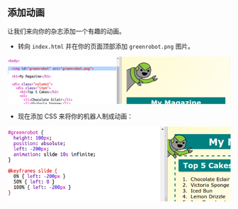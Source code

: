## 添加动画

让我们来向你的杂志添加一个有趣的动画。




+ 转向 `index.html` 并在你的页面顶部添加 `greenrobot.png` 图片。

![screenshot](images/magazine-animation-image.png)

+ 现在添加 CSS 来将你的机器人制成动画：

![screenshot](images/magazine-animation-css.png)


